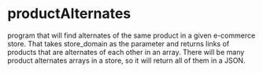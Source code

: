 # productAlternates
program that will find alternates of the same product in a given e-commerce store. That takes store_domain as the parameter and returns links of products that are alternates of each other in an array. There will be many product alternates arrays in a store, so it will return all of them in a JSON.
